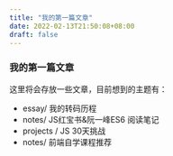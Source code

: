 ```yaml
---
title: "我的第一篇文章"
date: 2022-02-13T21:50:08+08:00
draft: false
---
```


### 我的第一篇文章

这里将会存放一些文章，目前想到的主题有：  

- essay/ 我的转码历程
- notes/ JS红宝书&阮一峰ES6 阅读笔记
- projects / JS 30天挑战
- notes/ 前端自学课程推荐
